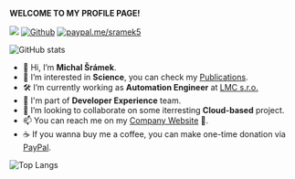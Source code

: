 **WELCOME TO MY PROFILE PAGE!**

![](https://visitor-badge.laobi.icu/badge?page_id=sramekmichal.sramekmichal)
[![Github](https://img.shields.io/github/followers/sramekmichal?label=Follow&style=social)](https://github.com/sramekmichal)
[![paypal.me/sramek5](https://ionicabizau.github.io/badges/paypal.svg)](https://www.paypal.me/sramek5)

![GitHub stats](https://github-readme-stats.vercel.app/api?username=SRAMEKMICHAL&show_icons=true&theme=merko)

- 👋 Hi, I’m **Michal Šrámek**.
- 👀 I’m interested in **Science**, you can check my [Publications](https://scholar.google.com/citations?hl=cs&user=o1_64h8AAAAJ).
- 🛠️ I’m currently working as **Automation Engineer** at [LMC s.r.o.](https://github.com/lmc-eu)
- 🏢 I'm part of **Developer Experience** team.
- 💞️ I’m looking to collaborate on some iterresting **Cloud-based** project.
- 📫 You can reach me on my [Company Website](http://www.apertastudio.eu) 🙂.
- ☕ If you wanna buy me a coffee, you can make one-time donation via [PayPal](https://www.paypal.me/sramek5).

![Top Langs](https://github-readme-stats.vercel.app/api/top-langs/?username=sramekmichal&layout=compact&langs_count=8&theme=merko)

<!---
sramekmichal/sramekmichal is a ✨ special ✨ repository because its `README.md` (this file) appears on your GitHub profile.
You can click the Preview link to take a look at your changes.
--->
